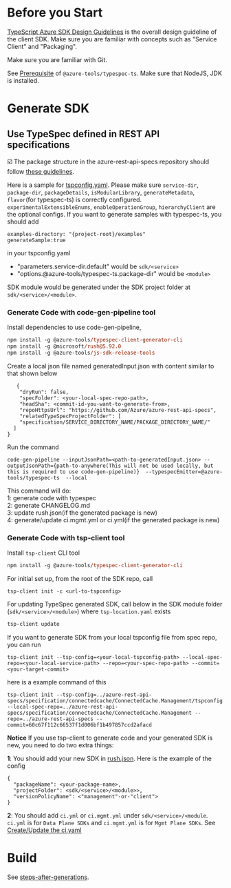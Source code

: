 # Before you Start

[TypeScript Azure SDK Design Guidelines](https://azure.github.io/azure-sdk/typescript_introduction.html) is the overall design guideline of the client SDK.
Make sure you are familiar with concepts such as "Service Client" and "Packaging".

Make sure you are familiar with Git.

See [Prerequisite](https://www.npmjs.com/package/@azure-tools/typespec-ts) of `@azure-tools/typespec-ts`. Make sure that NodeJS, JDK is installed.

# Generate SDK

## Use TypeSpec defined in REST API specifications

:ballot_box_with_check: The package structure in the azure-rest-api-specs repository should follow [these guidelines](https://github.com/Azure/azure-rest-api-specs/blob/main/documentation/typespec-structure-guidelines.md#structure).

Here is a sample for [tspconfig.yaml](https://github.com/Azure/azure-rest-api-specs/blob/main/specification/contosowidgetmanager/Contoso.Management/tspconfig.yaml).
Please make sure `service-dir`, `package-dir`, `packageDetails`, `isModularLibrary`, `generateMetadata`, `flavor`(for typespec-ts) is correctly configured. `experimentalExtensibleEnums`, `enableOperationGroup`, `hierarchyClient` are the optional configs.
If you want to generate samples with typespec-ts, you should add 
```
examples-directory: "{project-root}/examples"
generateSample:true
```
in your tspconfig.yaml


- "parameters.service-dir.default" would be `sdk/<service>`
- "options.@azure-tools/typespec-ts.package-dir" would be `<module>`

SDK module would be generated under the SDK project folder at `sdk/<service>/<module>`.

### Generate Code with code-gen-pipeline tool

Install dependencies to use code-gen-pipeline,  
```ps
npm install -g @azure-tools/typespec-client-generator-cli
npm install -g @microsoft/rush@5.92.0
npm install -g @azure-tools/js-sdk-release-tools
```

Create a local json file named generatedInput.json with content similar to that shown below
```
   {
    "dryRun": false,
    "specFolder": <your-local-spec-repo-path>,
    "headSha": <commit-id-you-want-to-generate-from>,
    "repoHttpsUrl": "https://github.com/Azure/azure-rest-api-specs",
    "relatedTypeSpecProjectFolder": [
    "specification/SERVICE_DIRECTORY_NAME/PACKAGE_DIRECTORY_NAME/"
  ]
}
```

Run the command
```
code-gen-pipeline --inputJsonPath=<path-to-generatedInput.json> --outputJsonPath={path-to-anywhere(This will not be used locally, but this is required to use code-gen-pipeline)}  --typespecEmitter=@azure-tools/typespec-ts  --local 
```

This command will do:\
1: generate code with typespec\
2: generate CHANGELOG.md\
3: update rush.json(if the generated package is new)\
4: generate/update ci.mgmt.yml or ci.yml(if the generated package is new)



### Generate Code with tsp-client tool

Install `tsp-client` CLI tool

```ps
npm install -g @azure-tools/typespec-client-generator-cli
```

For initial set up, from the root of the SDK repo, call

```
tsp-client init -c <url-to-tspconfig>
```

For updating TypeSpec generated SDK, call below in the SDK module folder (`sdk/<service>/<module>`) where `tsp-location.yaml` exists

```ps
tsp-client update
```

If you want to generate SDK from your local tspconfig file from spec repo, you can run
```
tsp-client init --tsp-config=<your-local-tspconfig-path> --local-spec-repo=<your-local-service-path> --repo=<your-spec-repo-path> --commit=<your-target-commit>
```
here is a example command of this
```
tsp-client init --tsp-config=../azure-rest-api-specs/specification/connectedcache/ConnectedCache.Management/tspconfig.yaml --local-spec-repo=../azure-rest-api-specs/specification/connectedcache/ConnectedCache.Management --repo=../azure-rest-api-specs --commit=60c67f112c66537f1d006bf1b497857ccd2afacd
```

**Notice**
If you use tsp-client to generate code and your generated SDK is new, you need to do two extra things:

**1**: 
You should add your new SDK in [rush.json](https://github.com/Azure/azure-sdk-for-js/blob/main/rush.json).
Here is the example of the config
```
{
  "packageName": <your-package-name>,
  "projectFolder": <sdk/<service>/<module>>,
  "versionPolicyName": <"management"-or-"client">
}
```

**2**: You should add `ci.yml` or `ci.mgmt.yml` under `sdk/<service>/<module`. `ci.yml` is for `Data Plane SDKs` and `ci.mgmt.yml` is for `Mgmt Plane SDKs`. See [Create/Update the ci.yaml](https://github.com/Azure/azure-sdk-for-js/blob/main/documentation/steps-after-generations.md#createupdate-the-ciyaml)

# Build

See [steps-after-generations](https://github.com/Azure/azure-sdk-for-js/blob/main/documentation/steps-after-generations.md).
